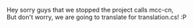 Hey sorry guys that we stopped the project calls mcc-cn,<br>
But don't worry, we are going to translate for translation.cs! :P 
